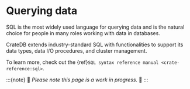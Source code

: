 # Querying data

SQL is the most widely used language for querying data and is the natural
choice for people in many roles working with data in databases.

CrateDB extends industry-standard SQL with functionalities to support its
data types, data I/O procedures, and cluster management.

To learn more, check out the {ref}`SQL syntax reference manual <crate-reference:sql>`.


:::{note}
🚧 _Please note this page is a work in progress._ 🚧
:::

